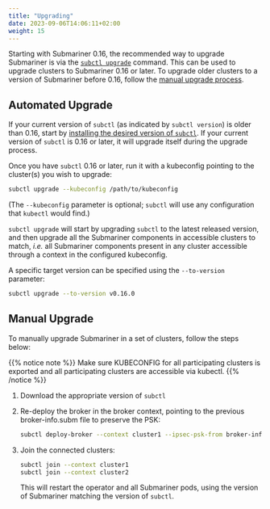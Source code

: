 ```yaml
---
title: "Upgrading"
date: 2023-09-06T14:06:11+02:00
weight: 15
---
```


Starting with Submariner 0.16, the recommended way to upgrade Submariner is via the [`subctl upgrade`](#automated-upgrade) command.
This can be used to upgrade clusters to Submariner 0.16 or later.
To upgrade older clusters to a version of Submariner before 0.16, follow the [manual upgrade process](#manual-upgrade).

## Automated Upgrade

If your current version of `subctl` (as indicated by `subctl version`) is older than 0.16,
start by [installing the desired version of `subctl`](../deployment/subctl/#install).
If your current version of `subctl` is 0.16 or later, it will upgrade itself during the upgrade process.

Once you have `subctl` 0.16 or later, run it with a kubeconfig pointing to the cluster(s) you wish to upgrade:

```bash
subctl upgrade --kubeconfig /path/to/kubeconfig
```

(The `--kubeconfig` parameter is optional; `subctl` will use any configuration that `kubectl` would find.)

`subctl upgrade` will start by upgrading `subctl` to the latest released version,
and then upgrade all the Submariner components in accessible clusters to match,
_i.e._ all Submariner components present in any cluster accessible through a context in the configured kubeconfig.

A specific target version can be specified using the `--to-version` parameter:

```bash
subctl upgrade --to-version v0.16.0
```

## Manual Upgrade

To manually upgrade Submariner in a set of clusters, follow the steps below:

{{% notice note %}}
Make sure KUBECONFIG for all participating clusters is exported and all participating clusters are accessible via kubectl.
{{% /notice %}}

1. Download the appropriate version of `subctl`

2. Re-deploy the broker in the broker context, pointing to the previous broker-info.subm file to preserve the PSK:

   ```bash
   subctl deploy-broker --context cluster1 --ipsec-psk-from broker-info.subm
   ```

3. Join the connected clusters:

   ```bash
   subctl join --context cluster1
   subctl join --context cluster2
   ```

   This will restart the operator and all Submariner pods, using the version of Submariner matching the version of `subctl`.
